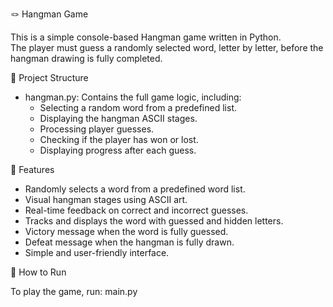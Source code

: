 🪢 Hangman Game

This is a simple console-based Hangman game written in Python.  
The player must guess a randomly selected word, letter by letter, before the hangman drawing is fully completed.


📂 Project Structure

- hangman.py: Contains the full game logic, including:
    - Selecting a random word from a predefined list.
    - Displaying the hangman ASCII stages.
    - Processing player guesses.
    - Checking if the player has won or lost.
    - Displaying progress after each guess.


📝 Features

- Randomly selects a word from a predefined word list.
- Visual hangman stages using ASCII art.
- Real-time feedback on correct and incorrect guesses.
- Tracks and displays the word with guessed and hidden letters.
- Victory message when the word is fully guessed.
- Defeat message when the hangman is fully drawn.
- Simple and user-friendly interface.


🚀 How to Run

To play the game, run: main.py
